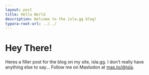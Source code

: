```yaml
---
layout: post
title: Hello World
description: Welcome to the isla.gg blog!
typora-root-url: ../../
---
```


# Hey There!

Heres a filler post for the blog on my site, isla.gg. I don't really have anything else to say... Follow me on Mastodon at [mas.to/@isla](https://mas.to/@isla).